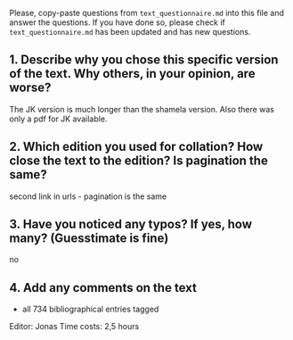 

Please, copy-paste questions from `text_questionnaire.md` into this file and answer the questions.
If you have done so, please check if `text_questionnaire.md` has been updated and has new questions.

## 1. Describe why you chose this specific version of the text. Why others, in your opinion, are worse?

The JK version is much longer than the shamela version. Also there was only a pdf for JK available.

## 2. Which edition you used for collation? How close the text to the edition? Is pagination the same?

second link in urls - pagination is the same

## 3. Have you noticed any typos? If yes, how many? (Guesstimate is fine)

no

## 4. Add any comments on the text

- all 734 bibliographical entries tagged

Editor: Jonas
Time costs: 2,5 hours